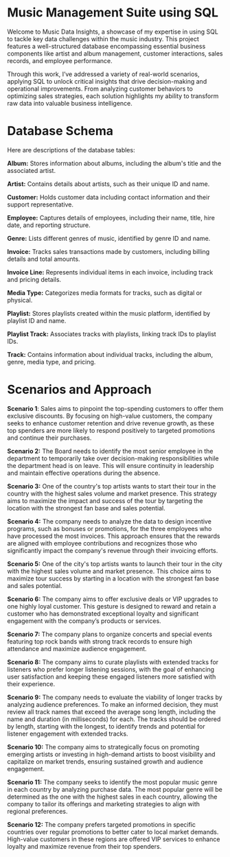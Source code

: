 # Music Management Suite using SQL
Welcome to Music Data Insights, a showcase of my expertise in using SQL to tackle key data challenges within the music industry. This project features a well-structured database encompassing essential business components like artist and album management, customer interactions, sales records, and employee performance.

Through this work, I’ve addressed a variety of real-world scenarios, applying SQL to unlock critical insights that drive decision-making and operational improvements. From analyzing customer behaviors to optimizing sales strategies, each solution highlights my ability to transform raw data into valuable business intelligence.

# Database Schema
Here are descriptions of the database tables:

**Album:** Stores information about albums, including the album's title and the associated artist.

**Artist:** Contains details about artists, such as their unique ID and name.

**Customer:** Holds customer data including contact information and their support representative.

**Employee:** Captures details of employees, including their name, title, hire date, and reporting structure.

**Genre:** Lists different genres of music, identified by genre ID and name.

**Invoice:** Tracks sales transactions made by customers, including billing details and total amounts.

**Invoice Line:** Represents individual items in each invoice, including track and pricing details.

**Media Type:** Categorizes media formats for tracks, such as digital or physical.

**Playlist:** Stores playlists created within the music platform, identified by playlist ID and name.

**Playlist Track:** Associates tracks with playlists, linking track IDs to playlist IDs.

**Track:** Contains information about individual tracks, including the album, genre, media type, and pricing.

# Scenarios and Approach
**Scenario 1**: Sales aims to pinpoint the top-spending customers to offer them exclusive discounts. 
By focusing on high-value customers, the company seeks to enhance customer retention and 
drive revenue growth, as these top spenders are more likely to respond positively to targeted 
promotions and continue their purchases.

**Scenario 2:** The Board needs to identify the most senior employee in the department to 
temporarily take over decision-making responsibilities while the department head is on leave. 
This will ensure continuity in leadership and maintain effective operations during the absence.

**Scenario 3:** One of the country's top artists wants to start their tour in the country with the 
highest sales volume and market presence. This strategy aims to maximize the impact and success
of the tour by targeting the location with the strongest fan base and sales potential.

**Scenario 4:** The company needs to analyze the data to design incentive programs, such as bonuses
or promotions, for the three employees who have processed the most invoices. This approach 
ensures that the rewards are aligned with employee contributions and recognizes those who 
significantly impact the company's revenue through their invoicing efforts.

**Scenario 5:** One of the city's top artists wants to launch their tour in the city with the 
highest sales volume and market presence. This choice aims to maximize tour success by 
starting in a location with the strongest fan base and sales potential. 

**Scenario 6:** The company aims to offer exclusive deals or VIP upgrades to one highly loyal 
customer. This gesture is designed to reward and retain a customer who has demonstrated 
exceptional loyalty and significant engagement with the company’s products or services.

**Scenario 7:** The company plans to organize concerts and special events featuring top rock bands 
with strong track records to ensure high attendance and maximize audience engagement.

**Scenario 8:** The company aims to curate playlists with extended tracks for listeners who prefer 
longer listening sessions, with the goal of enhancing user satisfaction and keeping these 
engaged listeners more satisfied with their experience.

**Scenario 9:** The company needs to evaluate the viability of longer tracks by analyzing audience 
preferences. To make an informed decision, they must review all track names that exceed the 
average song length, including the name and duration (in milliseconds) for each. The tracks 
should be ordered by length, starting with the longest, to identify trends and potential for 
listener engagement with extended tracks.

**Scenario 10:** The company aims to strategically focus on promoting emerging artists or investing 
in high-demand artists to boost visibility and capitalize on market trends, ensuring 
sustained growth and audience engagement.

**Scenario 11:** The company seeks to identify the most popular music genre in each country by 
analyzing purchase data. The most popular genre will be determined as the one with the 
highest sales in each country, allowing the company to tailor its offerings and marketing 
strategies to align with regional preferences.

**Scenario 12:** The company prefers targeted promotions in specific countries over regular 
promotions to better cater to local market demands. High-value customers in these regions are 
offered VIP services to enhance loyalty and maximize revenue from their top spenders.


